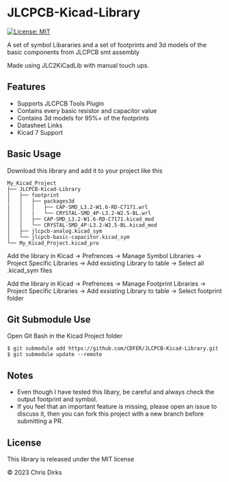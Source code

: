# JLCPCB-Kicad-Library
[![License: MIT](https://img.shields.io/badge/License-MIT-yellow.svg)](https://opensource.org/licenses/MIT)

A set of symbol Libararies and a set of footprints and 3d models of the basic components from JLCPCB smt assembly

Made using JLC2KiCadLib with manual touch ups.

## Features
- Supports JLCPCB Tools Plugin
- Contains every basic resistor and capacitor value
- Contains 3d models for 95%+ of the footprints
- Datasheet Links
- Kicad 7 Support


## Basic Usage
Download this library and add it to your project like this

```
My_Kicad_Project
├── JLCPCB-Kicad-Library
│   ├── footprint
│   │   ├── packages3d
|   │   │   ├── CAP-SMD_L3.2-W1.6-RD-C7171.wrl
│   │   |   └── CRYSTAL-SMD_4P-L3.2-W2.5-BL.wrl
│   │   ├── CAP-SMD_L3.2-W1.6-RD-C7171.kicad_mod
│   │   └── CRYSTAL-SMD_4P-L3.2-W2.5-BL.kicad_mod
│   ├── jlcpcb-analog.kicad_sym
│   └── jlcpcb-basic-capacitor.kicad_sym
└── My_Kicad_Project.kicad_pro
```

Add the library in Kicad -> Prefrences -> Manage Symbol Libraries -> Project Specific Libraries -> Add exsisting Library to table -> Select all .kicad_sym files

Add the library in Kicad -> Prefrences -> Manage Footprint Libraries -> Project Specific Libraries -> Add exsisting Library to table -> Select footprint folder

## Git Submodule Use
Open Git Bash in the Kicad Project folder

```
$ git submodule add https://github.com/CDFER/JLCPCB-Kicad-Library.git
$ git submodule update --remote
```


## Notes

* Even though I have tested this libary, be careful and always check the output footprint and symbol.
* If you feel that an important feature is missing, please open an issue to discuss it, then you can fork this project with a new branch before submitting a PR. 

## License

This library is released under the MIT license

© 2023 Chris Dirks 
